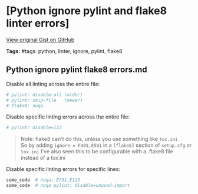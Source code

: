 # [Python ignore pylint and flake8 linter errors] 

[View original Gist on GitHub](https://gist.github.com/Integralist/a93f6dfe7e1b948666272fd2e64db466)

**Tags:** #tags: python, linter, ignore, pylint, flake8

## Python ignore pylint flake8 errors.md

Disable all linting across the entire file:

```py
# pylint: disable-all (older)
# pylint: skip-file   (newer)
# flake8: noqa
```

Disable specific linting errors across the entire file:

```py
# pylint: disable=123
```

> Note: flake8 can't do this, unless you use something like `tox.ini`  
> So by adding `ignore = F403,E501` in a `[flake8]` section of `setup.cfg` or `tox.ini`
> I've also seen this to be configurable with a .flake8 file instead of a tox.ini

Disable specific linting errors for specific lines:

```py
some_code  # noqa: E731,E123
some_code  # noqa pylint: disable=unused-import
```

